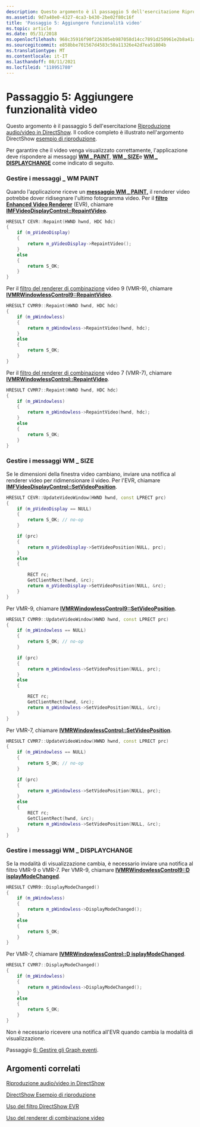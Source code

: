 ```yaml
---
description: Questo argomento è il passaggio 5 dell'esercitazione Riproduzione audio/video in DirectShow.
ms.assetid: 9d7a40e0-4327-4ca3-b430-2be02f80c16f
title: 'Passaggio 5: Aggiungere funzionalità video'
ms.topic: article
ms.date: 05/31/2018
ms.openlocfilehash: 968c35916f90f226305eb987058d14cc7891d250961e2b8a41a1756ec3794b1e
ms.sourcegitcommit: e858bbe701567d4583c50a11326e42d7ea51804b
ms.translationtype: MT
ms.contentlocale: it-IT
ms.lasthandoff: 08/11/2021
ms.locfileid: "118951780"
---
```

# <a name="step-5-add-video-functionality"></a>Passaggio 5: Aggiungere funzionalità video

Questo argomento è il passaggio 5 dell'esercitazione [Riproduzione audio/video in DirectShow](audio-video-playback-in-directshow.md). Il codice completo è illustrato nell'argomento DirectShow [esempio di riproduzione](directshow-playback-example.md).

Per garantire che il video venga visualizzato correttamente, l'applicazione deve rispondere ai messaggi [**WM \_ PAINT**](../gdi/wm-paint.md), [**WM \_ SIZE**](../winmsg/wm-size.md)e [**WM \_ DISPLAYCHANGE**](../gdi/wm-displaychange.md) come indicato di seguito.

### <a name="handle-wm_paint-messages"></a>Gestire i messaggi \_ WM PAINT

Quando l'applicazione riceve un [**messaggio WM \_ PAINT,**](../gdi/wm-paint.md) il renderer video potrebbe dover ridisegnare l'ultimo fotogramma video. Per il [**filtro Enhanced Video Renderer**](enhanced-video-renderer-filter.md) (EVR), chiamare [**IMFVideoDisplayControl::RepaintVideo**](/windows/win32/api/evr/nf-evr-imfvideodisplaycontrol-repaintvideo).


```C++
HRESULT CEVR::Repaint(HWND hwnd, HDC hdc)
{
    if (m_pVideoDisplay)
    {
        return m_pVideoDisplay->RepaintVideo();
    }
    else
    {
        return S_OK;
    }
}
```



Per il [filtro del renderer di combinazione](video-mixing-renderer-filter-9.md) video 9 (VMR-9), chiamare [**IVMRWindowlessControl9::RepaintVideo**](/previous-versions/windows/desktop/api/Vmr9/nf-vmr9-ivmrwindowlesscontrol9-repaintvideo).


```C++
HRESULT CVMR9::Repaint(HWND hwnd, HDC hdc)
{
    if (m_pWindowless)
    {
        return m_pWindowless->RepaintVideo(hwnd, hdc);
    }
    else
    {
        return S_OK;
    }
}
```



Per il [filtro del renderer di combinazione](video-mixing-renderer-filter-7.md) video 7 (VMR-7), chiamare [**IVMRWindowlessControl::RepaintVideo**](/windows/desktop/api/Strmif/nf-strmif-ivmrwindowlesscontrol-repaintvideo).


```C++
HRESULT CVMR7::Repaint(HWND hwnd, HDC hdc)
{
    if (m_pWindowless)
    {
        return m_pWindowless->RepaintVideo(hwnd, hdc);
    }
    else
    {
        return S_OK;
    }
}
```



### <a name="handle-wm_size-messages"></a>Gestire i messaggi WM \_ SIZE

Se le dimensioni della finestra video cambiano, inviare una notifica al renderer video per ridimensionare il video. Per l'EVR, chiamare [**IMFVideoDisplayControl::SetVideoPosition**](/windows/win32/api/evr/nf-evr-imfvideodisplaycontrol-setvideoposition).


```C++
HRESULT CEVR::UpdateVideoWindow(HWND hwnd, const LPRECT prc)
{
    if (m_pVideoDisplay == NULL)
    {
        return S_OK; // no-op
    }

    if (prc)
    {
        return m_pVideoDisplay->SetVideoPosition(NULL, prc);
    }
    else
    {

        RECT rc;
        GetClientRect(hwnd, &rc);
        return m_pVideoDisplay->SetVideoPosition(NULL, &rc);
    }
}
```



Per VMR-9, chiamare [**IVMRWindowlessControl9::SetVideoPosition**](/previous-versions/windows/desktop/api/Vmr9/nf-vmr9-ivmrwindowlesscontrol9-setvideoposition).


```C++
HRESULT CVMR9::UpdateVideoWindow(HWND hwnd, const LPRECT prc)
{
    if (m_pWindowless == NULL)
    {
        return S_OK; // no-op
    }

    if (prc)
    {
        return m_pWindowless->SetVideoPosition(NULL, prc);
    }
    else
    {

        RECT rc;
        GetClientRect(hwnd, &rc);
        return m_pWindowless->SetVideoPosition(NULL, &rc);
    }
}
```



Per VMR-7, chiamare [**IVMRWindowlessControl::SetVideoPosition**](/windows/desktop/api/Strmif/nf-strmif-ivmrwindowlesscontrol-setvideoposition).


```C++
HRESULT CVMR7::UpdateVideoWindow(HWND hwnd, const LPRECT prc)
{
    if (m_pWindowless == NULL)
    {
        return S_OK; // no-op
    }

    if (prc)
    {
        return m_pWindowless->SetVideoPosition(NULL, prc);
    }
    else
    {
        RECT rc;
        GetClientRect(hwnd, &rc);
        return m_pWindowless->SetVideoPosition(NULL, &rc);
    }
}
```



### <a name="handle-wm_displaychange-messages"></a>Gestire i messaggi WM \_ DISPLAYCHANGE

Se la modalità di visualizzazione cambia, è necessario inviare una notifica al filtro VMR-9 o VMR-7. Per VMR-9, chiamare [**IVMRWindowlessControl9::D isplayModeChanged**](/previous-versions/windows/desktop/api/Vmr9/nf-vmr9-ivmrwindowlesscontrol9-displaymodechanged).


```C++
HRESULT CVMR9::DisplayModeChanged()
{
    if (m_pWindowless)
    {
        return m_pWindowless->DisplayModeChanged();
    }
    else
    {
        return S_OK;
    }
}
```



Per VMR-7, chiamare [**IVMRWindowlessControl::D isplayModeChanged**](/windows/desktop/api/Strmif/nf-strmif-ivmrwindowlesscontrol-displaymodechanged).


```C++
HRESULT CVMR7::DisplayModeChanged()
{
    if (m_pWindowless)
    {
        return m_pWindowless->DisplayModeChanged();
    }
    else
    {
        return S_OK;
    }
}
```



Non è necessario ricevere una notifica all'EVR quando cambia la modalità di visualizzazione.

Passaggio [6: Gestire gli Graph eventi](step-6--handle-graph-events.md).

## <a name="related-topics"></a>Argomenti correlati

<dl> <dt>

[Riproduzione audio/video in DirectShow](audio-video-playback-in-directshow.md)
</dt> <dt>

[DirectShow Esempio di riproduzione](directshow-playback-example.md)
</dt> <dt>

[Uso del filtro DirectShow EVR](../medfound/using-the-directshow-evr-filter.md)
</dt> <dt>

[Uso del renderer di combinazione video](using-the-video-mixing-renderer.md)
</dt> </dl>

 

 
